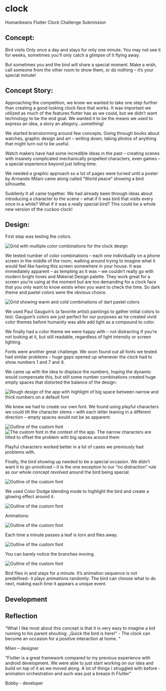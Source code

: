 # clock

Humanbeans Flutter Clock Challenge Submission

## Concept:

Bird visits Only once a day and stays for only one minute. You may not see it for weeks, sometimes you’ll only catch a glimpse of it flying away.

But sometimes you and the bird will share a special moment. Make a wish, call someone from the other room to show them, or do nothing – it’s your special minute!

## Concept Story:

Approaching the competition, we knew we wanted to take one step further than creating a good looking clock face that works. It was important we utilized as much of the features flutter has as we could, but we didn’t want technology to be the end goal.
We wanted it to be the means we used to express an idea, a story an allegory…something!

We started brainstorming around few concepts. Going through books about watches, graphic design and art – writing down, taking photos of anything that might turn out to be useful.

Watch makers have had some incredible ideas in the past – creating scenes with insanely complicated mechanically propelled characters, even games – a special experience beyond just telling time.

We needed a graphic approach so a lot of pages were turned until a poster by Armando Milani came along called “World peace” showing a bird silhouette.

Suddenly It all came together. We had already been through ideas about introducing a character to the scene – what if it was bird that visits every once in a while? What if it was a really special bird?
This could be a whole new version of the cuckoo clock!

## Design:

First step was testing the colors.

![Grid with multiple color combinations for the clock design](https://humanbeans.dev/3.png)

We tested number of color combinations – each one individually on a phone screen in the middle of the room, walking around trying to imagine what it would feel like having this screen somewhere in your house. It was immediately apparent – as tempting as it was – we couldn’t really go with modern bright tones and Material Design palette. They work great for a screen you’re using at the moment but are too demanding for a clock face that you only want to know exists when you want to check the time.
So dark theme and pastel colors were the obvious choice.

![Grid showing warm and cold combinations of dart pastel colors](https://humanbeans.dev/4.png)

We used Paul Gauguin’s (a favorite artist) paintings to gather initial colors to test. Gauguin’s colors are just perfect for our purposes as he created vivid color themes before humanity was able add light as a compound to color.

We finally had a color theme we were happy with – not distracting if you’re not looking at it, but still readable, regardless of light intensity or screen lighting.

Fonts were another great challenge. We soon found out all fonts we tested had similar problems – huge gaps opened up whenever the clock had to show numbers 1 and 7 and 4.

We came up with the idea to displace the numbers, hoping the dynamic would compensate this, but still some number combinations created huge empty spaces that distorted the balance of the design:

![Rough design of the app with highlight of big space between narrow and thick numbers on a default font](https://humanbeans.dev/6.png)

We knew we had to create our own font. We found using playful characters we could tilt the character stems – with each letter leaning in a different direction – empty spaces would not be as apparent:

![Outline of the custom font](https://humanbeans.dev/5.png)
![The custom font in the context of the app. The narrow characters are tilted to offset the problem with big spaces around them](https://humanbeans.dev/7.png)

Playful characters worked better in a lot of cases we previously had problems with.

Finally, the bird showing up needed to be a special occasion. We didn’t want it to go unnoticed – it is the one exception to our “no distraction” rule as our whole concept revolved around the bird being special.

![Outline of the custom font](https://humanbeans.dev/7.png)

We used Color Dodge blending mode to highlight the bird and create a glowing effect around it.

![Outline of the custom font](https://humanbeans.dev/7.png)

Animations:

![Outline of the custom font](https://humanbeans.dev/7.png)

Each time a minute passes a leaf is torn and flies away.

![Outline of the custom font](https://humanbeans.dev/7.png)

You can barely notice the branches moving.

![Outline of the custom font](https://humanbeans.dev/7.png)

Bird flies in and stays for a minute. It’s animation sequence is not predefined- it plays animations randomly. The bird can choose what to do next, making each time it appears a unique event.

## Development



## Reflection

“What I like most about this concept is that it is very easy to imagine a kid running to his parent shouting: „Quick the bird is here!”  - The clock can become an occasion for a positive interaction at home. “

Milen – designer

“Flutter is a great framework compared to my previous experience with android development. We were able to just start working on our idea and build on top of it as we moved along. A lot of things i struggled with before - animation orchestration and such was
just a breaze ih Flutter”

Bobby - developer
